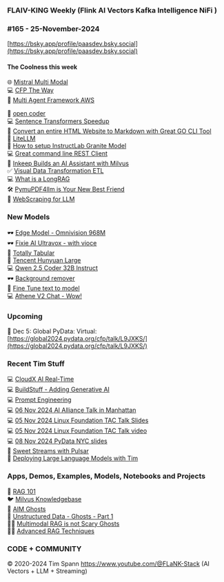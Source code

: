 ### FLAIV-KING Weekly (Flink AI Vectors Kafka Intelligence NiFi )  
### #165 - 25-November-2024

[https://bsky.app/profile/paasdev.bsky.social](https://bsky.app/profile/paasdev.bsky.social)

#### The Coolness this week
🌐 [Mistral Multi Modal](https://docs.llamaindex.ai/en/latest/examples/multi_modal/mistral_multi_modal/)<br/>
💻 [CFP The Way](https://dev.to/thedanicafine/learning-by-example-i8c)<br/>
🦾 [Multi Agent Framework AWS](https://github.com/awslabs/multi-agent-orchestrator)<br/>

📎 [open coder](https://github.com/OpenCoder-llm/OpenCoder-llm)<br/>
💻 [Sentence Transformers Speedup](https://github.com/UKPLab/sentence-transformers/releases/tag/v3.3.0)<br/>
🦾 [Convert an entire HTML Website to Markdown with Great GO CLI Tool](https://github.com/JohannesKaufmann/html-to-markdown)<br/>
🫶 [LiteLLM](https://github.com/BerriAI/litellm)<br/>
📝 [How to setup InstructLab Granite Model](https://github.com/rhai-code/instructlab-granite-images/blob/main/README.md)<br/>
💻 [Great command line REST Client](https://github.com/darrenburns/posting)<br/>
🤖 [Inkeep Builds an AI Assistant with Milvus](https://medium.com/@zilliz_learn/how-inkeep-and-milvus-built-a-rag-driven-ai-assistant-for-smarter-interaction-4d4da352021e)<br/>
✅ [Visual Data Transformation ETL](https://github.com/amphi-ai/amphi-etl)<br/>
💻 [What is a LongRAG](https://medium.com/generative-ai/longrag-giving-ai-a-bigger-net-to-catch-more-fish-in-the-sea-of-information-7ecdd63f330d)<br/>
🛠️ [PymuPDF4llm is Your New Best Friend](https://ai.gopubby.com/the-pdf-extraction-revolution-why-pymupdf4llm-is-your-new-best-friend-and-llamaparse-is-crying-e57882dee7f8)<br/>
🫶 [WebScraping for LLM](https://ai.gopubby.com/use-ai-to-scrape-almost-all-websites-easily-in-2025-f868adc41e0f)<br/>

### New Models
🕶️ [Edge Model - Omnivision 968M](https://huggingface.co/NexaAIDev/omnivision-968M)<br/>
🕶️ [Fixie AI Ultravox - with vioce](https://github.com/fixie-ai/ultravox)<br/>
🦾 [Totally Tabular](https://huggingface.co/tablegpt/TableGPT2-7B)<br/>
🍔 [Tencent Hunyuan Large](https://huggingface.co/tencent/Tencent-Hunyuan-Large)<br/>
💻 [Qwen 2.5 Coder 32B Instruct](https://huggingface.co/Qwen/Qwen2.5-Coder-32B-Instruct)<br/>
🕶️ [Background remover](https://huggingface.co/briaai/RMBG-2.0)<br/>
🍔 [Fine Tune text to model](https://huggingface.co/ali-vilab/In-Context-LoRA)<br/>
💻 [Athene V2 Chat - Wow!](https://huggingface.co/Nexusflow/Athene-V2-Chat)<br/>

### Upcoming
🐍 Dec 5: Global PyData: Virtual:
[https://global2024.pydata.org/cfp/talk/L9JXKS/](https://global2024.pydata.org/cfp/talk/L9JXKS/)<br/>

### Recent Tim Stuff
💻 [CloudX AI Real-Time](https://www.slideshare.net/slideshow/tspann-2024-nov-cloudx-adding-generative-ai-to-real-time-streaming-pipelines/273315207)<br/>
💻 [BuildStuff - Adding Generative AI](https://www.slideshare.net/slideshow/2024-nov-buildstuff-adding-generative-ai-to-real-time-streaming-pipelines/273279957)<br/>
💻 [Prompt Engineering](https://www.youtube.com/watch?v=n3YWbT_oVVc)<br/>
💻 [06 Nov 2024 AI Alliance Talk in Manhattan](https://www.slideshare.net/slideshow/tspann06-nov-2024_ai-alliance_nyc_-intro-to-data-prep-kit-and-open-source-rag/273079590)<br/>
💻 [05 Nov 2024 Linux Foundation TAC Talk Slides](https://www.slideshare.net/slideshow/2024-nov-05-linux-foundation-tac-talk-with-milvus/273100530)<br/>
💻 [05 Nov 2024 Linux Foundation TAC Talk video](https://www.youtube.com/watch?v=THEKomhftrU)<br/>
💻 [08 Nov 2024 PyData NYC slides](https://www.slideshare.net/slideshow/tspann08-nov-2024_pydatanyc_unstructured-data-processing-with-a-raspberry-pi-ai-kit-and-python/273076376)<br/>
📼 [Sweet Streams with Pulsar](https://www.youtube.com/watch?v=oAXXWKSCQQw&pp=ygUSIlRpbSBTcGFubiIgbWlsdnVz)<br/>
📼 [Deploying Large Language Models with Tim](https://www.youtube.com/watch?v=9sUAS06OTMQ)<br/>

### Apps, Demos, Examples, Models, Notebooks and Projects
🐍 [RAG 101](https://medium.com/@tspann/step-by-step-rag-101-with-milvus-813477a4e88d)<br/>
🐦 [Milvus Knowledgebase](https://github.com/tspannhw/AIM-Milvus-KB)<br/>
👻 [AIM Ghosts](https://github.com/tspannhw/AIM-Ghosts)<br/>
🚕 [Unstructured Data - Ghosts - Part 1](https://www.youtube.com/watch?v=5nCDzF4EVlA)<br/>
✍🏼 [Multimodal RAG is not Scary Ghosts](https://dzone.com/articles/multimodal-rag-is-not-scary-ghosts-are-scary)<br/>
✍🏼 [Advanced RAG Techniques](https://thenewstack.io/advanced-retrieval-augmented-generation-rag-techniques/)<br/>

### CODE + COMMUNITY 
&copy; 2020-2024 Tim Spann  https://www.youtube.com/@FLaNK-Stack
(AI Vectors + LLM + Streaming)  
